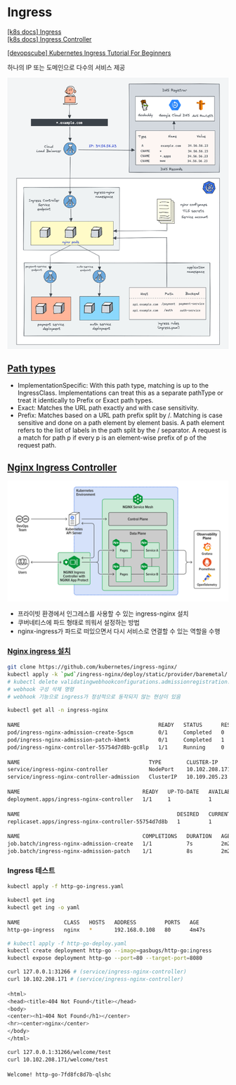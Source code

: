 
# Ingress

[[k8s docs] Ingress](https://kubernetes.io/docs/concepts/services-networking/ingress/)  
[[k8s docs] Ingress Controller](https://kubernetes.io/docs/concepts/services-networking/ingress-controllers/)  

[[devopscube] Kubernetes Ingress Tutorial For Beginners](https://devopscube.com/kubernetes-ingress-tutorial/)  

하나의 IP 또는 도메인으로 다수의 서비스 제공

![Ingress workflow](img/ingress-workflow.png)

## [Path types](https://kubernetes.io/docs/concepts/services-networking/ingress/#examples)

- ImplementationSpecific: With this path type, matching is up to the IngressClass. Implementations can treat this as a separate pathType or treat it identically to Prefix or Exact path types.
- Exact: Matches the URL path exactly and with case sensitivity.
- Prefix: Matches based on a URL path prefix split by /. Matching is case sensitive and done on a path element by element basis. A path element refers to the list of labels in the path split by the / separator. A request is a match for path p if every p is an element-wise prefix of p of the request path.

## [Nginx Ingress Controller](https://github.com/kubernetes/ingress-nginx)

![Nginx ingress controller](img/nginx-ingress-controller.svg)

- 프라이빗 환경에서 인그레스를 사용할 수 있는 ingress-nginx 설치
- 쿠버네티스에 파드 형태로 띄워서 설정하는 방법
- nginx-ingress가 파드로 떠있으면서 다시 서비스로 연결할 수 있는 역할을 수행

### [Nginx ingress 설치](https://kubernetes.github.io/ingress-nginx/deploy/)

```bash
git clone https://github.com/kubernetes/ingress-nginx/
kubectl apply -k `pwd`/ingress-nginx/deploy/static/provider/baremetal/
# kubectl delete validatingwebhookconfigurations.admissionregistration.k8s.io ingress-nginx-admission
# webhook 구성 삭제 명령
# webhook 기능으로 ingress가 정상적으로 동작되지 않는 현상이 있음
```

```bash
kubectl get all -n ingress-nginx

NAME                                            READY   STATUS      RESTARTS   AGE
pod/ingress-nginx-admission-create-5gscm        0/1     Completed   0          2m26s
pod/ingress-nginx-admission-patch-kbmtk         0/1     Completed   1          2m26s
pod/ingress-nginx-controller-55754d7d8b-gc8lp   1/1     Running     0          2m26s

NAME                                         TYPE        CLUSTER-IP       EXTERNAL-IP   PORT(S)                      AGE
service/ingress-nginx-controller             NodePort    10.102.208.171   <none>        80:31266/TCP,443:31547/TCP   2m26s
service/ingress-nginx-controller-admission   ClusterIP   10.109.205.23    <none>        443/TCP                      2m26s

NAME                                       READY   UP-TO-DATE   AVAILABLE   AGE
deployment.apps/ingress-nginx-controller   1/1     1            1           2m26s

NAME                                                  DESIRED   CURRENT   READY   AGE
replicaset.apps/ingress-nginx-controller-55754d7d8b   1         1         1       2m26s

NAME                                       COMPLETIONS   DURATION   AGE
job.batch/ingress-nginx-admission-create   1/1           7s         2m26s
job.batch/ingress-nginx-admission-patch    1/1           8s         2m26s
```

### Ingress 테스트

```bash
kubectl apply -f http-go-ingress.yaml
```

```bash
kubectl get ing
kubectl get ing -o yaml

NAME              CLASS   HOSTS   ADDRESS         PORTS   AGE
http-go-ingress   nginx   *       192.168.0.108   80      4m47s
```

```bash
# kubectl apply -f http-go-deploy.yaml
kubectl create deployment http-go --image=gasbugs/http-go:ingress
kubectl expose deployment http-go --port=80 --target-port=8080
```

```bash
curl 127.0.0.1:31266 # (service/ingress-nginx-controller)
curl 10.102.208.171 # (service/ingress-nginx-controller)

<html>
<head><title>404 Not Found</title></head>
<body>
<center><h1>404 Not Found</h1></center>
<hr><center>nginx</center>
</body>
</html>
```

```bash
curl 127.0.0.1:31266/welcome/test
curl 10.102.208.171/welcome/test

Welcome! http-go-7fd8fc8d7b-qlshc
```


